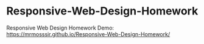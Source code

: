 # Responsive-Web-Design-Homework
Responsive Web Design Homework
Demo: https://mrmosssir.github.io/Responsive-Web-Design-Homework/
